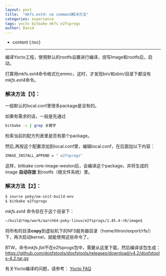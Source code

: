 ```yaml
---
layout: post
title:  "mkfs.ext4: no command解决方法"
categories: experience
tags: yocto bitbake mkfs e2fsprogs
author: David
---
```


* content
{:toc}

---

编译Yocto工程，使用默认的rootfs设置进行编译，烧写Image和rootfs后，启动。

打算用mkfs.ext4命令格式化emmc，这时，才发现bin/和sbin/目录下都没有*mkfs.ext4*命令。

### 解决方法【1】：

一般默认的local.conf里很多package是没有的。

如果有需求的话，一般是先通过
```bash
bitbake -s | grep 关键字
```
检索当前的配方列表里是否有那个package。

然后,再按这个配置添加到local.conf里，编辑local.conf，在后面加以下内容：

```bash
IMAGE_INSTALL_APPEND = " e2fsprogs"
```
这样，bitbake core-image-weston后，会编译这个package，并将生成的image **自动存放** 到rootfs（根文件系统）里。

### 解决方法【2】：

```bash
$ source poky/oe-init-build-env
$ bitbake e2fsprogs
```
*mkfs.ext4* 命令存在于这个目录下：
```bash
~/build/tmp/work/aarch64-poky-linux/e2fsprogs/1.45.4-r0/image$
```
将所有的目录**copy**到虚拟机下的NFS服务器目录（home/titron/export/rfs/）下，再次启动kernel，就能使用这些命令了。

BTW，命令*mkfs.fat*不在e2fsprogs包中，需要从这里下载，然后编译该包生成：
https://github.com/dosfstools/dosfstools/releases/download/v4.2/dosfstools-4.2.tar.gz


有关Yocto编译的问题，请参考：
[Yocto FAQ](https://wiki.yoctoproject.org/wiki/FAQ#Who_defines_the_root_filesystem_and_metadata.3F)
